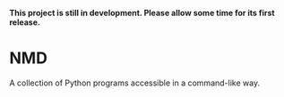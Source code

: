 **This project is still in development. Please allow some time for its first release.**

# NMD
A collection of Python programs accessible in a command-like way.
